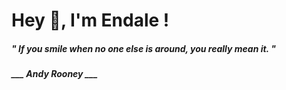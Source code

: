 <h1 title="head"> Hey 👋, I'm Endale !</h1>

**<h5><i>" If you smile when no one else is around, you really mean it. "</i></h5>**

*<b>___ Andy Rooney ___</b>*
